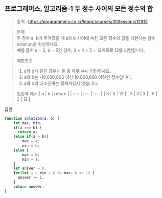## 프로그래머스, 알고리즘-1 두 정수 사이의 모든 정수의 합
> 출처 : <https://programmers.co.kr/learn/courses/30/lessons/12912>

>  문제  
> 두 정수 a, b가 주어졌을 때 a와 b 사이에 속한 모든 정수의 합을 리턴하는 함수, solution을 완성하세요.  
> 예를 들어 a = 3, b = 5인 경우, 3 + 4 + 5 = 12이므로 12를 리턴합니다.  

> 제한조건
> 1. a와 b가 같은 경우는 둘 중 아무 수나 리턴하세요.  
> 2. a와 b는 -10,000,000 이상 10,000,000 이하인 정수입니다.  
> 3. a와 b의 대소관계는 정해져있지 않습니다.  

> 입출력 예시 
> | a | b | return |
> | :--: | :--: | :--: |
> | 3 | 5 | 12 |
> | 3 | 3 | 3 |
> | 5 | 3 | 12 |

답안  
``` javascript
function solution(a, b) {
    let max, min;
    if(a === b) {
      return a;
    }else if(a > b){
        max = a;
        min = b;
    }else {
        max = b;
        min = a;
    }
    let answer = 0;
    for(let i = min ; i <= max; i += 1) {
      answer += i;
    }
    return answer;
}
```

